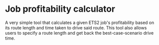 # Job profitability calculator

A very simple tool that calculates a given ETS2 job's profitability based on its route length and time taken to drive said route. This tool also allows users to specify a route length and get back the best-case-scenario drive time.
